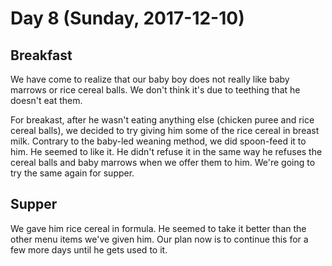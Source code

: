 # Day 8 (Sunday, 2017-12-10)

## Breakfast

We have come to realize that our baby boy does not really like baby marrows or
rice cereal balls. We don't think it's due to teething that he doesn't eat them.

For breakast, after he wasn't eating anything else (chicken puree and rice
cereal balls), we decided to try giving him some of the rice cereal in breast
milk. Contrary to the baby-led weaning method, we did spoon-feed it to him. He
seemed to like it. He didn't refuse it in the same way he refuses the cereal
balls and baby marrows when we offer them to him. We're going to try the same
again for supper.

## Supper

We gave him rice cereal in formula. He seemed to take it better than the other
menu items we've given him. Our plan now is to continue this for a few more days
until he gets used to it.

